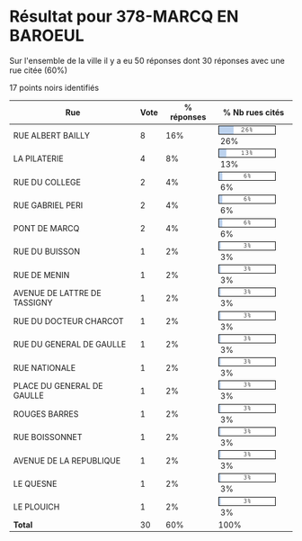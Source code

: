 # Résultat pour 378-MARCQ EN BAROEUL

Sur l'ensemble de la ville il y a eu 50 réponses dont 30 réponses avec une rue citée (60%)

17 points noirs identifiés

| Rue | Vote | % réponses | % Nb rues cités|
|-----|------|------------|----------------|
| RUE ALBERT BAILLY | 8 | 16% | <img src="../../img/bar_26.gif" />&nbsp;26%|
| LA PILATERIE | 4 | 8% | <img src="../../img/bar_13.gif" />&nbsp;13%|
| RUE DU COLLEGE | 2 | 4% | <img src="../../img/bar_6.gif" />&nbsp;6%|
| RUE GABRIEL PERI | 2 | 4% | <img src="../../img/bar_6.gif" />&nbsp;6%|
| PONT DE MARCQ | 2 | 4% | <img src="../../img/bar_6.gif" />&nbsp;6%|
| RUE DU BUISSON | 1 | 2% | <img src="../../img/bar_3.gif" />&nbsp;3%|
| RUE DE MENIN | 1 | 2% | <img src="../../img/bar_3.gif" />&nbsp;3%|
| AVENUE DE LATTRE DE TASSIGNY | 1 | 2% | <img src="../../img/bar_3.gif" />&nbsp;3%|
| RUE DU DOCTEUR CHARCOT | 1 | 2% | <img src="../../img/bar_3.gif" />&nbsp;3%|
| RUE DU GENERAL DE GAULLE | 1 | 2% | <img src="../../img/bar_3.gif" />&nbsp;3%|
| RUE NATIONALE | 1 | 2% | <img src="../../img/bar_3.gif" />&nbsp;3%|
| PLACE DU GENERAL DE GAULLE | 1 | 2% | <img src="../../img/bar_3.gif" />&nbsp;3%|
| ROUGES BARRES | 1 | 2% | <img src="../../img/bar_3.gif" />&nbsp;3%|
| RUE BOISSONNET | 1 | 2% | <img src="../../img/bar_3.gif" />&nbsp;3%|
| AVENUE DE LA REPUBLIQUE | 1 | 2% | <img src="../../img/bar_3.gif" />&nbsp;3%|
| LE QUESNE | 1 | 2% | <img src="../../img/bar_3.gif" />&nbsp;3%|
| LE PLOUICH | 1 | 2% | <img src="../../img/bar_3.gif" />&nbsp;3%|
| **Total** | 30 | 60% | 100%|
